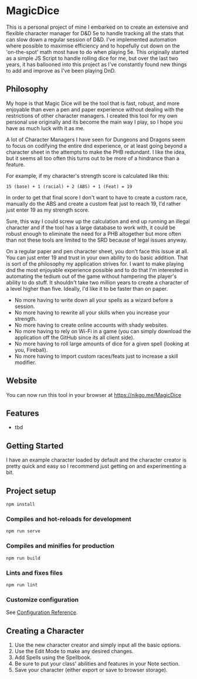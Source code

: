 # MagicDice
This is a personal project of mine I embarked on to create an extensive and flexible character manager for D&D 5e to handle tracking all the stats that can slow down a regular session of D&D. I've implemented automation where possible to maximise efficiency and to hopefully cut down on the 'on-the-spot' math most have to do when playing 5e. This originally started as a simple JS Script to handle rolling dice for me, but over the last two years, it has ballooned into this project as I've constantly found new things to add and improve as I've been playing DnD.

## Philosophy
My hope is that Magic Dice will be the tool that is fast, robust, and more enjoyable than even a pen and paper experience without dealing with the restrictions of other character managers. I created this tool for my own personal use originally and its become the main way I play, so I hope you have as much luck with it as me.

A lot of Character Managers I have seen for Dungeons and Dragons seem to focus on codifying the entire dnd experience, or at least going beyond a character sheet in the attempts to make the PHB redundant. I like the idea, but it seems all too often this turns out to be more of a hindrance than a feature.

For example, if my character's strength score is calculated like this:
```
15 (base) + 1 (racial) + 2 (ABS) + 1 (Feat) = 19
```
In order to get that final score I don't want to have to create a custom race, manually do the ABS and create a custom feat just to reach 19, I'd rather just enter 19 as my strength score.

Sure, this way I could screw up the calculation and end up running an illegal character and if the tool has a large database to work with, it could be robust enough to eliminate the need for a PHB altogether but more often than not these tools are limited to the SRD because of legal issues anyway.

On a regular paper and pen character sheet, you don't face this issue at all. You can just enter 19 and trust in your own ability to do basic addition. That is sort of the philosophy my application strives for. I want to make playing dnd the most enjoyable experience possible and to do that I'm interested in automating the tedium out of the game without hampering the player's ability to do stuff. It shouldn't take two million years to create a character of a level higher than five. Ideally, I'd like it to be faster than on paper.

- No more having to write down all your spells as a wizard before a session.
- No more having to rewrite all your skills when you increase your strength.
- No more having to create online accounts with shady websites.
- No more having to rely on Wi-Fi in a game (you can simply download the application off the GitHub since its all client side).
- No more having to roll large amounts of dice for a given spell (looking at you, Fireball).
- No more having to import custom races/feats just to increase a skill modifier.

## Website
You can now run this tool in your browser at https://nikgo.me/MagicDice

## Features
- tbd
  
## Getting Started
I have an example character loaded by default and the character creator is pretty quick and easy so I recommend just getting on and experimenting a bit.

## Project setup
```
npm install
```

### Compiles and hot-reloads for development
```
npm run serve
```

### Compiles and minifies for production
```
npm run build
```

### Lints and fixes files
```
npm run lint
```

### Customize configuration
See [Configuration Reference](https://cli.vuejs.org/config/).

## Creating a Character
1. Use the new character creator and simply input all the basic options.
1. Use the Edit Mode to make any desired changes.
1. Add Spells using the Spellbook.
1. Be sure to put your class' abilities and features in your Note section.
1. Save your character (either export or save to browser storage).
